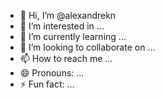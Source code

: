 - 👋 Hi, I’m @alexandrekn
- 👀 I’m interested in ...
- 🌱 I’m currently learning ...
- 💞️ I’m looking to collaborate on ...
- 📫 How to reach me ...
- 😄 Pronouns: ...
- ⚡ Fun fact: ...

<!---
alexandrekn/alexandrekn is a ✨ special ✨ repository because its `README.md` (this file) appears on your GitHub profile.
You can click the Preview link to take a look at your changes.
--->
